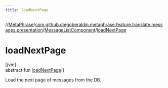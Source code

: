 ```yaml
---
title: loadNextPage
---
```

//[MetaPhrase](../../../index.html)/[com.github.diegoberaldin.metaphrase.feature.translate.messages.presentation](../index.html)/[MessageListComponent](index.html)/[loadNextPage](load-next-page.html)



# loadNextPage



[jvm]\
abstract fun [loadNextPage](load-next-page.html)()



Load the next page of messages from the DB.




